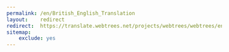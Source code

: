 ```yaml
---
permalink: /en/British_English_Translation
layout:    redirect
redirect:  https://translate.webtrees.net/projects/webtrees/webtrees/en_GB
sitemap:
    exclude: yes
---
```

